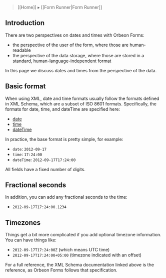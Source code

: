 > [[Home]] ▸ [[Form Runner|Form Runner]]

## Introduction

There are two perspectives on dates and times with Orbeon Forms:

* the perspective of the user of the form, where those are human-readable
* the perspective of the data storage, where those are stored in a standard, human-language-independent format

In this page we discuss dates and times from the perspective of the data.

## Basic format

When using XML, date and time formats usually follow the formats defined in XML Schema, which are a subset of ISO 8601 formats. Specifically, the formats for date, time, and dateTime are specified here:

* [date](http://www.w3.org/TR/xmlschema-2/#date)
* [time](http://www.w3.org/TR/xmlschema-2/#time)
* [dateTime](http://www.w3.org/TR/xmlschema-2/#dateTime)

In practice, the base format is pretty simple, for example:

* `date`: `2012-09-17`
* `time`: `17:24:00`
* `dateTime`: `2012-09-17T17:24:00`

All fields have a fixed number of digits.

## Fractional seconds

In addition, you can add any fractional seconds to the time:

* `2012-09-17T17:24:00.1234`

## Timezones

Things get a bit more complicated if you add optional timezone information. You can have things like:

- `2012-09-17T17:24:00Z` (which means UTC time)
- `2012-09-17T17:24:00+05:00` (timezone indicated with an offset)

For a full reference, the XML Schema documentation linked above is the reference, as Orbeon Forms follows that specification.
